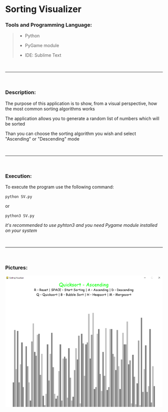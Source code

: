 # Sorting Visualizer

### Tools and Programming Language:
> - <p>Python<p> 
> - <p>PyGame module<p>
> - <p>IDE: Sublime Text<p>

<br/>

---
<br/>

### Description:

<p>The purpose of this application is to show, from a visual perspective, how the most common sorting algorithms works <p>

<p>The application allows you to generate a random list of numbers which will be sorted<p>

<p>Than you can choose the sorting algorithm you wish and select "Ascending" or "Descending" mode<p>

<br/>

---
<br/>

### Execution:
To execute the program use the following command:
  ```
  python SV.py 
  ```

or
```
python3 SV.py 
```

_it's recommended to use pyhton3 and you need Pygame module installed on your system_


<br/>

---
<br/>

### Pictures:
<img src="Img.PNG" alt="Image 1">

